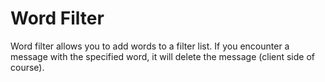 # Word Filter

Word filter allows you to add words to a filter list. If you encounter a message with the specified word, it will delete the message (client side of course).